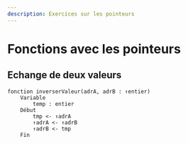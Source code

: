 ```yaml
---
description: Exercices sur les pointeurs
---
```


# Fonctions avec les pointeurs


## Echange de deux valeurs
```
fonction inverserValeur(adrA, adrB : ↑entier)
    Variable
        temp : entier
    Début
        tmp <- ↑adrA
        ↑adrA <- ↑adrB
        ↑adrB <- tmp
    Fin
```
